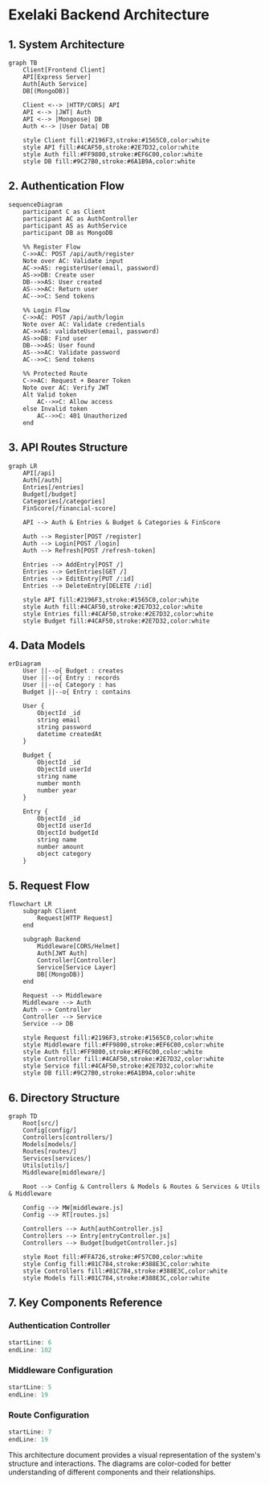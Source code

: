 # Exelaki Backend Architecture

## 1. System Architecture

```mermaid
graph TB
    Client[Frontend Client]
    API[Express Server]
    Auth[Auth Service]
    DB[(MongoDB)]
    
    Client <--> |HTTP/CORS| API
    API <--> |JWT| Auth
    API <--> |Mongoose| DB
    Auth <--> |User Data| DB

    style Client fill:#2196F3,stroke:#1565C0,color:white
    style API fill:#4CAF50,stroke:#2E7D32,color:white
    style Auth fill:#FF9800,stroke:#EF6C00,color:white
    style DB fill:#9C27B0,stroke:#6A1B9A,color:white
```

## 2. Authentication Flow

```mermaid
sequenceDiagram
    participant C as Client
    participant AC as AuthController
    participant AS as AuthService
    participant DB as MongoDB

    %% Register Flow
    C->>AC: POST /api/auth/register
    Note over AC: Validate input
    AC->>AS: registerUser(email, password)
    AS->>DB: Create user
    DB-->>AS: User created
    AS-->>AC: Return user
    AC-->>C: Send tokens

    %% Login Flow
    C->>AC: POST /api/auth/login
    Note over AC: Validate credentials
    AC->>AS: validateUser(email, password)
    AS->>DB: Find user
    DB-->>AS: User found
    AS-->>AC: Validate password
    AC-->>C: Send tokens

    %% Protected Route
    C->>AC: Request + Bearer Token
    Note over AC: Verify JWT
    Alt Valid token
        AC-->>C: Allow access
    else Invalid token
        AC-->>C: 401 Unauthorized
    end
```

## 3. API Routes Structure

```mermaid
graph LR
    API[/api]
    Auth[/auth]
    Entries[/entries]
    Budget[/budget]
    Categories[/categories]
    FinScore[/financial-score]
    
    API --> Auth & Entries & Budget & Categories & FinScore
    
    Auth --> Register[POST /register]
    Auth --> Login[POST /login]
    Auth --> Refresh[POST /refresh-token]
    
    Entries --> AddEntry[POST /]
    Entries --> GetEntries[GET /]
    Entries --> EditEntry[PUT /:id]
    Entries --> DeleteEntry[DELETE /:id]
    
    style API fill:#2196F3,stroke:#1565C0,color:white
    style Auth fill:#4CAF50,stroke:#2E7D32,color:white
    style Entries fill:#4CAF50,stroke:#2E7D32,color:white
    style Budget fill:#4CAF50,stroke:#2E7D32,color:white
```

## 4. Data Models

```mermaid
erDiagram
    User ||--o{ Budget : creates
    User ||--o{ Entry : records
    User ||--o{ Category : has
    Budget ||--o{ Entry : contains
    
    User {
        ObjectId _id
        string email
        string password
        datetime createdAt
    }
    
    Budget {
        ObjectId _id
        ObjectId userId
        string name
        number month
        number year
    }
    
    Entry {
        ObjectId _id
        ObjectId userId
        ObjectId budgetId
        string name
        number amount
        object category
    }
```

## 5. Request Flow

```mermaid
flowchart LR
    subgraph Client
        Request[HTTP Request]
    end
    
    subgraph Backend
        Middleware[CORS/Helmet]
        Auth[JWT Auth]
        Controller[Controller]
        Service[Service Layer]
        DB[(MongoDB)]
    end
    
    Request --> Middleware
    Middleware --> Auth
    Auth --> Controller
    Controller --> Service
    Service --> DB
    
    style Request fill:#2196F3,stroke:#1565C0,color:white
    style Middleware fill:#FF9800,stroke:#EF6C00,color:white
    style Auth fill:#FF9800,stroke:#EF6C00,color:white
    style Controller fill:#4CAF50,stroke:#2E7D32,color:white
    style Service fill:#4CAF50,stroke:#2E7D32,color:white
    style DB fill:#9C27B0,stroke:#6A1B9A,color:white
```

## 6. Directory Structure

```mermaid
graph TD
    Root[src/]
    Config[config/]
    Controllers[controllers/]
    Models[models/]
    Routes[routes/]
    Services[services/]
    Utils[utils/]
    Middleware[middleware/]
    
    Root --> Config & Controllers & Models & Routes & Services & Utils & Middleware
    
    Config --> MW[middleware.js]
    Config --> RT[routes.js]
    
    Controllers --> Auth[authController.js]
    Controllers --> Entry[entryController.js]
    Controllers --> Budget[budgetController.js]
    
    style Root fill:#FFA726,stroke:#F57C00,color:white
    style Config fill:#81C784,stroke:#388E3C,color:white
    style Controllers fill:#81C784,stroke:#388E3C,color:white
    style Models fill:#81C784,stroke:#388E3C,color:white
```

## 7. Key Components Reference

### Authentication Controller
```javascript:src/controllers/authController.js
startLine: 6
endLine: 102
```

### Middleware Configuration
```javascript:src/config/middleware.js
startLine: 5
endLine: 19
```

### Route Configuration
```javascript:src/config/routes.js
startLine: 7
endLine: 19
```

This architecture document provides a visual representation of the system's structure and interactions. The diagrams are color-coded for better understanding of different components and their relationships.